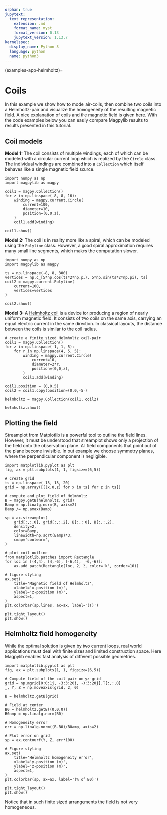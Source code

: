 ```yaml
---
orphan: true
jupytext:
  text_representation:
    extension: .md
    format_name: myst
    format_version: 0.13
    jupytext_version: 1.13.7
kernelspec:
  display_name: Python 3
  language: python
  name: python3
---
```


(examples-app-helmholtz)=

# Coils

In this example we show how to model air-coils, then combine two coils into a Helmholtz-pair and visualize the homogeneity of the resulting magnetic field. A nice explanation of coils and the magnetic field is given [here](https://www.nagwa.com/en/explainers/186157825721/#:~:text=The%20magnetic%20field%20strength%2C%20%F0%9D%90%B5,%EF%8A%AD%20T%E2%8B%85m%2FA.). With the code examples below you can easily compare Magpylib results to results presented in this tutorial.

## Coil models

**Model 1:** The coil consists of multiple windings, each of which can be modeled with a circular current loop which is realized by the `Circle` class. The individual windings are combined into a `Collection` which itself behaves like a single magnetic field source.

```{code-cell} ipython3
import numpy as np
import magpylib as magpy

coil1 = magpy.Collection()
for z in np.linspace(-8, 8, 16):
    winding = magpy.current.Circle(
        current=100,
        diameter=10,
        position=(0,0,z),
    )
    coil1.add(winding)

coil1.show()
```

**Model 2:** The coil is in reality more like a spiral, which can be modeled using the `Polyline` class. However, a good spiral approximation requires many small line segments, which makes the computation slower.

```{code-cell} ipython3
import numpy as np
import magpylib as magpy

ts = np.linspace(-8, 8, 300)
vertices = np.c_[5*np.cos(ts*2*np.pi), 5*np.sin(ts*2*np.pi), ts]
coil2 = magpy.current.Polyline(
    current=100,
    vertices=vertices
)

coil2.show()
```

**Model 3:** A [Helmholtz coil](https://en.wikipedia.org/wiki/Helmholtz_coil) is a device for producing a region of nearly uniform magnetic field. It consists of two coils on the same axis, carrying an equal electric current in the same direction. In classical layouts, the distance between the coils is similar to the coil radius.

```{code-cell} ipython3
# create a finite sized Helmholtz coil-pair
coil1 = magpy.Collection()
for z in np.linspace(-1, 1, 5):
    for r in np.linspace(4, 5, 5):
        winding = magpy.current.Circle(
            current=10,
            diameter=2*r,
            position=(0,0,z),
        )
        coil1.add(winding)

coil1.position = (0,0,5)
coil2 = coil1.copy(position=(0,0,-5))

helmholtz = magpy.Collection(coil1, coil2)

helmholtz.show()
```

## Plotting the field

Streamplot from Matplotlib is a powerful tool to outline the field lines. However, it must be understood that streamplot shows only a projection of the field onto the observation plane. All field components that point out of the plane become invisible. In out example we choose symmetry planes, where the perpendicular component is negligible.

```{code-cell} ipython3
import matplotlib.pyplot as plt
fig, ax = plt.subplots(1, 1, figsize=(6,5))

# create grid
ts = np.linspace(-13, 13, 20)
grid = np.array([[(x,0,z) for x in ts] for z in ts])

# compute and plot field of Helmholtz
B = magpy.getB(helmholtz, grid)
Bamp = np.linalg.norm(B, axis=2)
Bamp /= np.amax(Bamp)

sp = ax.streamplot(
    grid[:,:,0], grid[:,:,2], B[:,:,0], B[:,:,2],
    density=2,
    color=Bamp,
    linewidth=np.sqrt(Bamp)*3,
    cmap='coolwarm',
)

# plot coil outline
from matplotlib.patches import Rectangle
for loc in [(4,4), (4,-6), (-6,4), (-6,-6)]:
    ax.add_patch(Rectangle(loc, 2, 2, color='k', zorder=10))

# figure styling
ax.set(
    title='Magnetic field of Helmholtz',
    xlabel='x-position (m)',
    ylabel='z-position (m)',
    aspect=1,
)
plt.colorbar(sp.lines, ax=ax, label='(T)')

plt.tight_layout()
plt.show()
```

## Helmholtz field homogeneity

While the optimal solution is given by two current loops, real world applications must deal with finite sizes and limited construction space. Here Magpylib enables fast analysis of different possible geometries.

```{code-cell} ipython3
import matplotlib.pyplot as plt
fig, ax = plt.subplots(1, 1, figsize=(6,5))

# Compute field of the coil pair on yz-grid
grid = np.mgrid[0:0:1j, -3:3:20j, -3:3:20j].T[:,:,0]
_, Y, Z = np.moveaxis(grid, 2, 0)

B = helmholtz.getB(grid)

# Field at center
B0 = helmholtz.getB((0,0,0))
B0amp = np.linalg.norm(B0)

# Homogeneity error
err = np.linalg.norm((B-B0)/B0amp, axis=2)

# Plot error on grid
sp = ax.contourf(Y, Z, err*100)

# Figure styling
ax.set(
    title='Helmholtz homogeneity error',
    xlabel='y-position (m)',
    ylabel='z-position (m)',
    aspect=1,
)
plt.colorbar(sp, ax=ax, label='(% of B0)')

plt.tight_layout()
plt.show()
```

Notice that in such finite sized arrangements the field is not very homogeneous.